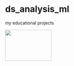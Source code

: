 # ds_analysis_ml

my educational projects

<div>
  <img src="https://media1.giphy.com/media/v1.Y2lkPTc5MGI3NjExbXB4OTVwOGk2Njlia2JlaGFnNGdqaXg5YzZxc3JzNzkyNWNjam1wcSZlcD12MV9pbnRlcm5hbF9naWZfYnlfaWQmY3Q9Zw/qgQUggAC3Pfv687qPC/giphy.webp" width="150" height="100">
<div>
